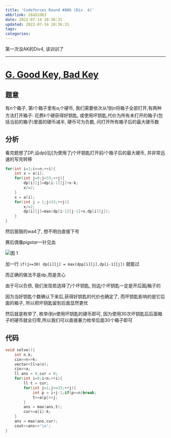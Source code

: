```yaml
---
title: 'Codeforces Round #806 (Div. 4)'
abbrlink: 18a52db3
date: 2022-07-14 10:36:31
updated: 2022-07-14 10:36:31
tags:
categories:
---
```


第一次没AK的Div4, 该训训了

<!-- more -->

---

# [G. Good Key, Bad Key](https://codeforces.com/contest/1703/problem/G)

## 题意

有$n$个箱子, 第$i$个箱子里有$a_i$个硬币, 我们需要依次从$1$到$n$将箱子全部打开,有两种方法打开箱子: 
花费$k$个硬获得好钥匙, 或使用坏钥匙,代价为所有未打开的箱子(包括当前的箱子)里面的硬币减半, 硬币可为负数, 问打开所有箱子后的最大硬币数

## 分析

看完题想了DP,设$dp[i][j]$为使用了$j$个坏钥匙打开前$i$个箱子后的最大硬币, 并非常迅速的写完转移

``` cpp
for(int i=1;i<=n;++i){
    int x = a[i];
    for(int j=0;j<33;++j){
        dp[i][j]=dp[i-1][j]+x-k;
        x/=2;
    }
    x = a[i];
    for(int j = 1;j<33;++j){
        x/=2;
        dp[i][j]=max(dp[i-1][j-1]+x,dp[i][j]);
    }
}
```
然后狠狠的wa4了, 想不明白直接下号

赛后偶像$pigstar$一针见血

![图 1](1657766967195.png)  

加一行 `if(j>=30) dp[i][j] = max(dpp[i][j],dp[i-1][j])` 就能过

而正确的做法不是dp,而是贪心

由于可以负债, 我们发现若选择了$j$个坏钥匙, 则这$j$个坏钥匙一定是开后面$j$箱子的

因为当好钥匙个数确认下来后,获得好钥匙的代价也确定了, 而坏钥匙影响的是它后面的箱子, 所以把坏钥匙留到后面显然更优

然后就是枚举了, 枚举$i$到$n$使用坏钥匙的硬币即可, 因为使用$30$次坏钥匙后后面箱子的硬币就全归零,所以我们可以直接暴力枚举后面$30$个箱子即可

## 代码
``` cpp
void solve(){
    int n,k;
    cin>>n>>k;
    vector<ll>a(n);
    cin>>a;
    ll ans = 0,cur = 0;
    for(int i=0;i<n;++i){
        ll t = cur;
        for(int j=1;j<=33;++j){
            int p = i+j-1;if(p>=n)break;
            t+=a[p]>>j;
        }
        ans = max(ans,t);
        cur+=a[i]-k;
    }
    ans = max(ans,cur);
    cout<<ans<<'\n';
}
```
<!-- Q.E.D. -->
